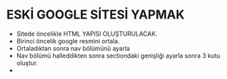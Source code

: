 # ESKİ GOOGLE SİTESİ YAPMAK

- Sitede öncelikle HTML YAPISI OLUŞTURULACAK.
- Birinci öncelik google resmini ortala.
- Ortaladıktan sonra nav bölümünü ayarla
-  Nav bölümü halleddikten sonra sectiondaki genişliği ayarla sonra 3 kutu oluştur.
- 